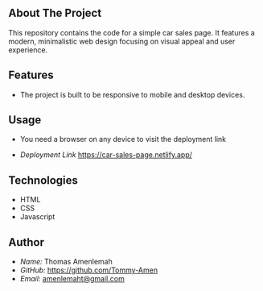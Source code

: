 ## About The Project

This repository contains the code for a simple car sales page. 
It features a modern, minimalistic web design focusing on visual appeal and user experience.

## Features

- The project is built to be responsive to mobile and desktop devices.

## Usage

- You need a browser on any device to visit the
  deployment link

- _Deployment Link_
  <https://car-sales-page.netlify.app/>

## Technologies

- HTML
- CSS
- Javascript


## Author

- _Name:_ Thomas Amenlemah
- _GitHub:_ <https://github.com/Tommy-Amen>
- _Email:_ amenlemaht@gmail.com
